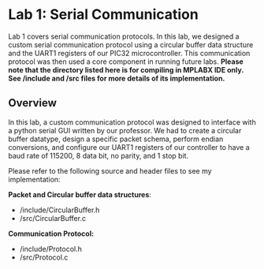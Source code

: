 # Lab 1: Serial Communication

Lab 1 covers serial communication protocols. In this lab, we designed a custom serial communication protocol using a circular buffer data structure and the UART1 registers of our PIC32 microcontroller. This communication protocol was then used a core component in running future labs. **Please note that the directory listed here is for compiling in MPLABX IDE only. See /include and /src files for more details of its implementation.**

## Overview

In this lab, a custom communication protocol was designed to interface with a python serial GUI written by our professor. We had to create a circular buffer datatype, design a specific packet schema, perform endian conversions, and configure our UART1 registers of our controller to have a baud rate of 115200, 8 data bit, no parity, and 1 stop bit. 

Please refer to the following source and header files to see my implementation:

**Packet and Circular buffer data structures**:

- /include/CircularBuffer.h
- /src/CircularBuffer.c

**Communication Protocol:**

- /include/Protocol.h
- /src/Protocol.c

